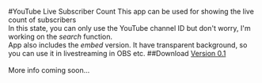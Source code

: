 #YouTube Live Subscriber Count
This app can be used for showing the live count of subscribers<br>
In this state, you can only use the YouTube channel ID but don't worry, I'm working on the *search* function.<br>
App also includes the *embed* version. It have transparent background, so you can use it in livestreaming in OBS etc.
##Download
[Version 0.1](https://github.com/Creeperman007/subscounter/releases/tag/v0.1)
<br><br>
More info coming soon...
